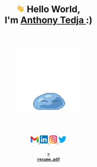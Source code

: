 <br>
<h1 align="center">
  <img src="assets/wave.gif" width="25px">
  Hello World, <br> I'm
  <a href="https://anthonytedja.github.io/">
    Anthony Tedja
  </a> :)
  <br><br><br>
  <a href="http://www.chickenroad.org/">
    <img src="assets/rimuru.gif" width="200px">
  </a>
</h1>
<br><br>
<p align="center">
  <a href="mailto:anthonytedja27@gmail.com">
    <img alt="Anthony's Email" width="25px" src="assets/gmail.svg" />
  </a>
  <a href="https://www.linkedin.com/in/anthonytedja/">
    <img alt="Anthony's LinkedIn" width="25px" src="assets/linkedin.svg" />
  </a>
  <a href="https://www.instagram.com/anthonytedja/">
    <img alt="Anthony's Instagram" width="25px" src="assets/instagram.svg" />
  </a>
  <a href="https://twitter.com/anthonytedja27">
    <img alt="Anthony's Twitter" width="25px" src="assets/twitter.svg" />
  </a>
</p>

<a href="https://anthonytedja.github.io/resume.pdf"><h4 align="center"><code>> resume.pdf</code></h4></a>
